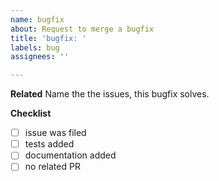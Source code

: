 ```yaml
---
name: bugfix
about: Request to merge a bugfix
title: 'bugfix: '
labels: bug
assignees: ''

---
```


**Related**
Name the the issues, this bugfix solves.

**Checklist**
- [ ] issue was filed
- [ ] tests added
- [ ] documentation added
- [ ] no related PR
